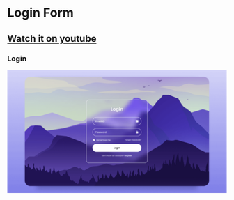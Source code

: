 # Login Form
## [Watch it on youtube](https://youtu.be/Rkt3rWgi_zk)
### Login
![preview img](/preview.png)
